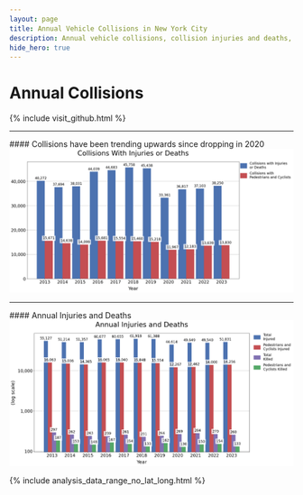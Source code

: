 ```yaml
---
layout: page
title: Annual Vehicle Collisions in New York City
description: Annual vehicle collisions, collision injuries and deaths, and collisions with pedestrians / cyclists in New York City (NYC)
hide_hero: true
---
```

# Annual Collisions

{% include visit_github.html %}

<hr class="hr">
#### Collisions have been trending upwards since dropping in 2020
<img src="images/yearly_collisions.png">

<hr class="hr">
#### Annual Injuries and Deaths

<img src="images/yearly_injuries_deaths.png">

{% include analysis_data_range_no_lat_long.html %}
